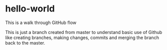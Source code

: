 # hello-world
This is a walk through GitHub flow

This is just a branch created from master to understand basic use of Github like creating branches, making changes, commits and merging the branch back to the master. 

